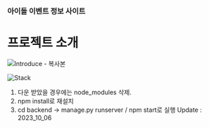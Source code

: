 ### 아이돌 이벤트 정보 사이트

# 프로젝트 소개
![Introduce - 복사본](https://github.com/bolisnsk/idol-bdayevent/assets/65267675/a5b4b17f-343a-46d8-b93b-cec3d54b7efd)

![Stack](https://github.com/bolisnsk/idol-bdayevent/assets/65267675/43db7a5d-5460-4c14-970a-baf88e5500eb)







1. 다운 받았을 경우에는 node_modules 삭제.
2. npm install로 재설치
3. cd backend → manage.py runserver / npm start로 실행
Update : 2023_10_06

